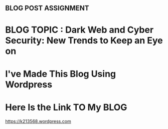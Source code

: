## BLOG POST ASSIGNMENT 

# BLOG TOPIC : Dark Web and Cyber Security: New Trends to Keep an Eye on

# I've Made This Blog Using Wordpress 

# Here Is the Link TO My BLOG

https://k213568.wordpress.com

